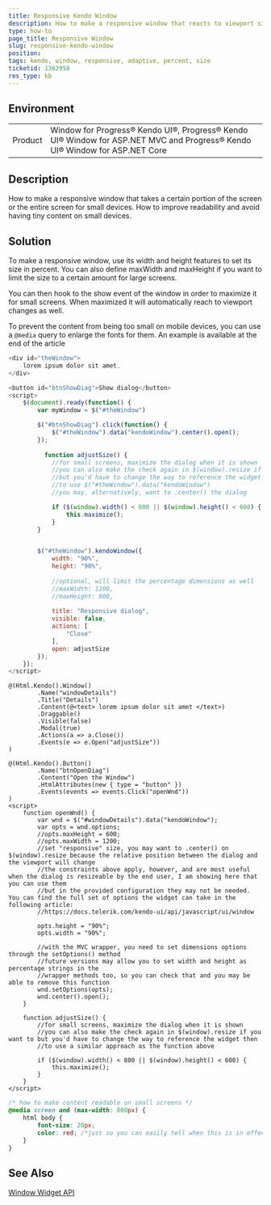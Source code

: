 ```yaml
---
title: Responsive Kendo Window
description: How to make a responsive window that reacts to viewport size change and adapts to small screens
type: how-to
page_title: Responsive Window
slug: responsive-kendo-window
position: 
tags: kendo, window, responsive, adaptive, percent, size
ticketid: 1362958
res_type: kb
---
```


## Environment
<table>
	<tr>
		<td>Product</td>
		<td>Window for Progress® Kendo UI®, Progress® Kendo UI® Window for ASP.NET MVC and Progress® Kendo UI® Window for ASP.NET Core</td>
	</tr>
</table>


## Description
How to make a responsive window that takes a certain portion of the screen or the entire screen for small devices. How to improve readability and avoid having tiny content on small devices.

## Solution
To make a responsive window, use its width and height features to set its size in percent. You can also define maxWidth and maxHeight if you want to limit the size to a certain amount for large screens.

You can then hook to the show event of the window in order to maximize it for small screens. When maximized it will automatically reach to viewport changes as well.

To prevent the content from being too small on mobile devices, you can use a `@media` query to enlarge the fonts for them. An example is available at the end of the article

```JavaScript
<div id="theWindow">
    lorem ipsum dolor sit amet.
</div>

<button id="btnShowDiag">Show dialog</button>
<script>
    $(document).ready(function() {
        var myWindow = $("#theWindow")

        $("#btnShowDiag").click(function() {
            $("#theWindow").data("kendoWindow").center().open();
        });
      
          function adjustSize() {
            //for small screens, maximize the dialog when it is shown
            //you can also make the check again in $(window).resize if you want to
            //but you'd have to change the way to reference the widget then
            //to use $("#theWindow").data("kendoWindow")
            //you may, alternatively, want to .center() the dialog

            if ($(window).width() < 800 || $(window).height() < 600) {
                this.maximize();
            }
        }


        $("#theWindow").kendoWindow({
            width: "90%",
            height: "90%",
            
            //optional, will limit the percentage dimensions as well
          	//maxWidth: 1200,
            //maxHeight: 800,
            
          	title: "Responsive dialog",
            visible: false,
            actions: [
                "Close"
            ],
            open: adjustSize
        });
    });
</script>

```

```MVC
@(Html.Kendo().Window()
        .Name("windowDetails")
        .Title("Details")
        .Content(@<text> lorem ipsum dolor sit amet </text>)
        .Draggable()
        .Visible(false)
        .Modal(true)
        .Actions(a => a.Close())
        .Events(e => e.Open("adjustSize"))
)
 
@(Html.Kendo().Button()
        .Name("btnOpenDiag")
        .Content("Open the Window")
        .HtmlAttributes(new { type = "button" })
        .Events(events => events.Click("openWnd"))
)
<script>
    function openWnd() {
        var wnd = $("#windowDetails").data("kendoWindow");
        var opts = wnd.options;
        //opts.maxHeight = 600;
        //opts.maxWidth = 1200;
        //set "responsive" size, you may want to .center() on $(window).resize because the relative position between the dialog and the viewport will change
        //the constraints above apply, however, and are most useful when the dialog is resizeable by the end user, I am showing here that you can use them
        //but in the provided configuration they may not be needed. You can find the full set of options the widget can take in the following article:
        //https://docs.telerik.com/kendo-ui/api/javascript/ui/window
        
        opts.height = "90%";
        opts.width = "90%";
        
        //with the MVC wrapper, you need to set dimensions options through the setOptions() method
        //future versions may allow you to set width and height as percentage strings in the 
        //wrapper methods too, so you can check that and you may be able to remove this function
        wnd.setOptions(opts);
        wnd.center().open();
    }
 
    function adjustSize() {
        //for small screens, maximize the dialog when it is shown
        //you can also make the check again in $(window).resize if you want to but you'd have to change the way to reference the widget then
        //to use a similar approach as the function above
        
        if ($(window).width() < 800 || $(window).height() < 600) {
            this.maximize();
        }
    }
</script>
```

```CSS
/* how to make content readable on small screens */
@media screen and (max-width: 800px) {
    html body {
        font-size: 20px;
        color: red; /*just so you can easily tell when this is in effect*/
    }
}
```

## See Also
[Window Widget API](https://docs.telerik.com/kendo-ui/api/javascript/ui/window)
